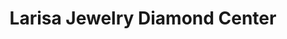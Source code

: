 ---
title: "Larisa Jewelry Diamond Center"
url: /palm-harbor/larisa-jewelry-diamond-center/
shop: jewelry
---